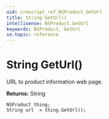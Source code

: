 ```yaml
---
uid: crmscript_ref_NSProduct_GetUrl
title: String GetUrl()
intellisense: NSProduct.GetUrl
keywords: NSProduct, GetUrl
so.topic: reference
---
```


# String GetUrl()

URL to product information web page.

**Returns:** String

```crmscript
NSProduct thing;
String url  = thing.GetUrl();
```

